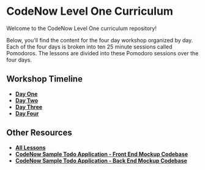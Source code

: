 # CodeNow Level One Curriculum
Welcome to the CodeNow Level One curriculum repository!

Below, you'll find the content for the four day workshop organized by day. Each of the four days is broken into ten 25 minute sessions called Pomodoros. The lessons are divided into these Pomodoro sessions over the four days.

## Workshop Timeline
  * [**Day One**](/workshop_timelines/day_one_timeline.md "Day One Timeline")
  * [**Day Two**](/workshop_timelines/day_two_timeline.md "Day Two Timeline")
  * [**Day Three**](/workshop_timelines/day_three_timeline.md "Day Three Timeline")
  * [**Day Four**](/workshop_timelines/day_four_timeline.md "Day Four Timeline")

## Other Resources
  * [**All Lessons**](/all_lessons.md "All Lessons")
  * [**CodeNow Sample Todo Application - Front End Mockup Codebase**](https://github.com/CodeNowOrg/todo_app_mockup "CodeNow Sample Todo Application - Front End Mockup Codebase")
  * [**CodeNow Sample Todo Application - Back End Mockup Codebase**](https://github.com/CodeNowOrg/todo_app_back_end "CodeNow Sample Todo Application - Back End Mockup Codebase")
